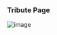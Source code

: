 
### Tribute Page

![image](https://user-images.githubusercontent.com/67860592/195161506-d2db1da5-e5a4-4d29-962b-d0f26294689b.png)
